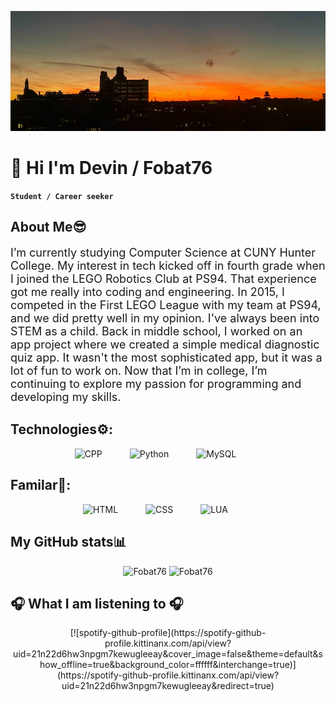 [![header](./GithubBanner.jpg)](https://www.linkedin.com/in/devin-c-612393248/)


# 👋 Hi I'm Devin / Fobat76
**` Student / Career seeker `**

<h2>About Me😎</h2>

<p style="font-size: 18px;">
I’m currently studying Computer Science at CUNY Hunter College. My interest in tech kicked off in fourth grade when I joined the LEGO Robotics Club at PS94. That experience got me really into coding and engineering. In 2015, I competed in the First LEGO League with my team at PS94, and we did pretty well in my opinion. I've always been into STEM as a child. Back in middle school, I worked on an app project where we created a simple medical diagnostic quiz app. It wasn't the most sophisticated app, but it was a lot of fun to work on. Now that I’m in college, I’m continuing to explore my passion for programming and developing my skills.
</p>


<h2>Technologies⚙️:</h2>
<div style="text-align: center;">
<img alt="CPP" width="60px" style="padding-right:40px;" src="https://cdn.jsdelivr.net/gh/devicons/devicon@latest/icons/cplusplus/cplusplus-original.svg"/>
<img alt="Python" width="60px" style="padding-right:40px;" src="https://cdn.jsdelivr.net/gh/devicons/devicon@latest/icons/python/python-original.svg" />
<img alt="MySQL" width="60px" style="padding-right:40px;" src="https://cdn.jsdelivr.net/gh/devicons/devicon@latest/icons/mysql/mysql-original-wordmark.svg" />
</div>


<h2>Familar🤔:</h2>
<div style="text-align: center;">
<img  alt="HTML" width="60px" style="padding-right:40px;" src="https://cdn.jsdelivr.net/gh/devicons/devicon@latest/icons/html5/html5-original-wordmark.svg" />
<img alt="CSS" width="60px" style="padding-right:40px;" src="https://cdn.jsdelivr.net/gh/devicons/devicon@latest/icons/css3/css3-original-wordmark.svg" />
<img alt="LUA" width="60px" style="padding-right:40px;" src="https://cdn.jsdelivr.net/gh/devicons/devicon@latest/icons/lua/lua-plain.svg" />
          
</div>

<h2>My GitHub stats📊</h2>

<div class="badges-githubstats">
  <p align="center">
    <img src="https://github-readme-stats.vercel.app/api?username=Fobat76&theme=dark&show_icons=true&hide_border=true&count_private=true" alt="Fobat76" height="165">
    <img src="https://github-readme-streak-stats.herokuapp.com/?user=Fobat76&theme=dark&hide_border=true" alt="Fobat76" height="165">
  </p>
</div>

## 🎧 What I am listening to 🎧

<div align="center">
       [![spotify-github-profile](https://spotify-github-profile.kittinanx.com/api/view?uid=21n22d6hw3npgm7kewugleeay&cover_image=false&theme=default&show_offline=true&background_color=ffffff&interchange=true)](https://spotify-github-profile.kittinanx.com/api/view?uid=21n22d6hw3npgm7kewugleeay&redirect=true)   
</div>


